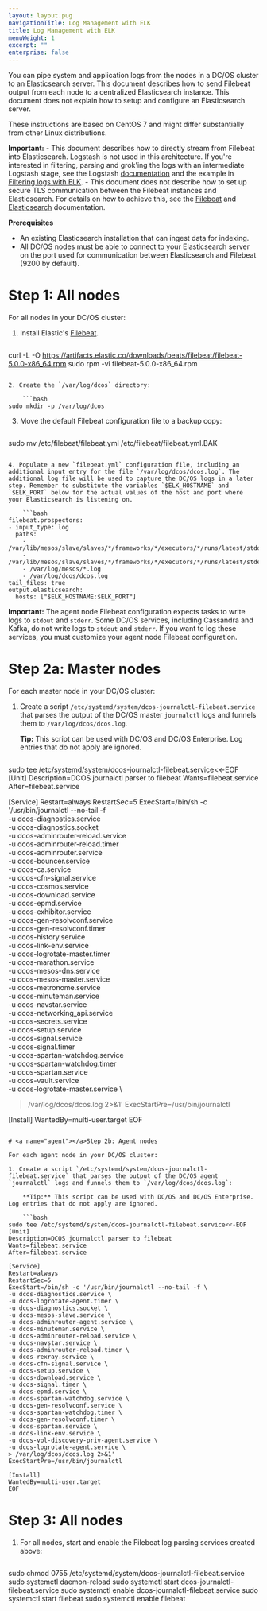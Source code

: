 ```yaml
---
layout: layout.pug
navigationTitle: Log Management with ELK
title: Log Management with ELK
menuWeight: 1
excerpt: ""
enterprise: false
---
```

<!-- This source repo for this topic is https://github.com/dcos/dcos-docs -->

You can pipe system and application logs from the nodes in a DC/OS cluster to an Elasticsearch server. This document describes how to send Filebeat output from each node to a centralized Elasticsearch instance. This document does not explain how to setup and configure an Elasticsearch server.

These instructions are based on CentOS 7 and might differ substantially from other Linux distributions.

**Important:** - This document describes how to directly stream from Filebeat into Elasticsearch. Logstash is not used in this architecture. If you're interested in filtering, parsing and grok'ing the logs with an intermediate Logstash stage, see the Logstash [documentation](https://www.elastic.co/guide/en/logstash/current/index.html) and the example in [Filtering logs with ELK](../filter-elk/). - This document does not describe how to set up secure TLS communication between the Filebeat instances and Elasticsearch. For details on how to achieve this, see the [Filebeat](https://www.elastic.co/guide/en/beats/filebeat/current/filebeat-getting-started.html) and [Elasticsearch](https://www.elastic.co/guide/en/elasticsearch/reference/current/index.html) documentation.

**Prerequisites**

* An existing Elasticsearch installation that can ingest data for indexing.
* All DC/OS nodes must be able to connect to your Elasticsearch server on the port used for communication between Elasticsearch and Filebeat (9200 by default).

# <a name="all"></a>Step 1: All nodes

For all nodes in your DC/OS cluster:

1. Install Elastic's [Filebeat](https://www.elastic.co/guide/en/beats/filebeat/current/filebeat-getting-started.html).
    
    ```bash
curl -L -O https://artifacts.elastic.co/downloads/beats/filebeat/filebeat-5.0.0-x86_64.rpm
sudo rpm -vi filebeat-5.0.0-x86_64.rpm
```

2. Create the `/var/log/dcos` directory:
    
    ```bash
sudo mkdir -p /var/log/dcos
```

3. Move the default Filebeat configuration file to a backup copy:
    
    ```bash
sudo mv /etc/filebeat/filebeat.yml /etc/filebeat/filebeat.yml.BAK
```

4. Populate a new `filebeat.yml` configuration file, including an additional input entry for the file `/var/log/dcos/dcos.log`. The additional log file will be used to capture the DC/OS logs in a later step. Remember to substitute the variables `$ELK_HOSTNAME` and `$ELK_PORT` below for the actual values of the host and port where your Elasticsearch is listening on.
    
    ```bash
filebeat.prospectors:
- input_type: log
  paths:
    - /var/lib/mesos/slave/slaves/*/frameworks/*/executors/*/runs/latest/stdout*
    - /var/lib/mesos/slave/slaves/*/frameworks/*/executors/*/runs/latest/stderr*
    - /var/log/mesos/*.log
    - /var/log/dcos/dcos.log
tail_files: true
output.elasticsearch:
  hosts: ["$ELK_HOSTNAME:$ELK_PORT"]
```

**Important:** The agent node Filebeat configuration expects tasks to write logs to `stdout` and `stderr`. Some DC/OS services, including Cassandra and Kafka, do not write logs to `stdout` and `stderr`. If you want to log these services, you must customize your agent node Filebeat configuration.

# <a name="master"></a>Step 2a: Master nodes

For each master node in your DC/OS cluster:

1. Create a script `/etc/systemd/system/dcos-journalctl-filebeat.service` that parses the output of the DC/OS master `journalctl` logs and funnels them to `/var/log/dcos/dcos.log`.
    
    **Tip:** This script can be used with DC/OS and DC/OS Enterprise. Log entries that do not apply are ignored.
    
    ```bash
sudo tee /etc/systemd/system/dcos-journalctl-filebeat.service<<-EOF
[Unit]
Description=DCOS journalctl parser to filebeat
Wants=filebeat.service
After=filebeat.service

[Service]
Restart=always
RestartSec=5
ExecStart=/bin/sh -c '/usr/bin/journalctl --no-tail -f \
-u dcos-diagnostics.service \
-u dcos-diagnostics.socket \
-u dcos-adminrouter-reload.service \
-u dcos-adminrouter-reload.timer \
-u dcos-adminrouter.service \
-u dcos-bouncer.service \
-u dcos-ca.service \
-u dcos-cfn-signal.service \
-u dcos-cosmos.service \
-u dcos-download.service \
-u dcos-epmd.service \
-u dcos-exhibitor.service \
-u dcos-gen-resolvconf.service \
-u dcos-gen-resolvconf.timer \
-u dcos-history.service \
-u dcos-link-env.service \
-u dcos-logrotate-master.timer \
-u dcos-marathon.service \
-u dcos-mesos-dns.service \
-u dcos-mesos-master.service \
-u dcos-metronome.service \
-u dcos-minuteman.service \
-u dcos-navstar.service \
-u dcos-networking_api.service \
-u dcos-secrets.service \
-u dcos-setup.service \
-u dcos-signal.service \
-u dcos-signal.timer \
-u dcos-spartan-watchdog.service \
-u dcos-spartan-watchdog.timer \
-u dcos-spartan.service \
-u dcos-vault.service \
-u dcos-logrotate-master.service \
> /var/log/dcos/dcos.log 2>&1'
ExecStartPre=/usr/bin/journalctl

[Install]
WantedBy=multi-user.target
EOF
```

# <a name="agent"></a>Step 2b: Agent nodes

For each agent node in your DC/OS cluster:

1. Create a script `/etc/systemd/system/dcos-journalctl-filebeat.service` that parses the output of the DC/OS agent `journalctl` logs and funnels them to `/var/log/dcos/dcos.log`:
    
    **Tip:** This script can be used with DC/OS and DC/OS Enterprise. Log entries that do not apply are ignored.
    
    ```bash
sudo tee /etc/systemd/system/dcos-journalctl-filebeat.service<<-EOF
[Unit]
Description=DCOS journalctl parser to filebeat
Wants=filebeat.service
After=filebeat.service

[Service]
Restart=always
RestartSec=5
ExecStart=/bin/sh -c '/usr/bin/journalctl --no-tail -f \
-u dcos-diagnostics.service \
-u dcos-logrotate-agent.timer \
-u dcos-diagnostics.socket \
-u dcos-mesos-slave.service \
-u dcos-adminrouter-agent.service \
-u dcos-minuteman.service \
-u dcos-adminrouter-reload.service \
-u dcos-navstar.service \
-u dcos-adminrouter-reload.timer \
-u dcos-rexray.service \
-u dcos-cfn-signal.service \
-u dcos-setup.service \
-u dcos-download.service \
-u dcos-signal.timer \
-u dcos-epmd.service \
-u dcos-spartan-watchdog.service \
-u dcos-gen-resolvconf.service \
-u dcos-spartan-watchdog.timer \
-u dcos-gen-resolvconf.timer \
-u dcos-spartan.service \
-u dcos-link-env.service \
-u dcos-vol-discovery-priv-agent.service \
-u dcos-logrotate-agent.service \
> /var/log/dcos/dcos.log 2>&1'
ExecStartPre=/usr/bin/journalctl

[Install]
WantedBy=multi-user.target
EOF
```

# <a name="all-3"></a>Step 3: All nodes

1. For all nodes, start and enable the Filebeat log parsing services created above:
    
    ```bash
sudo chmod 0755 /etc/systemd/system/dcos-journalctl-filebeat.service
sudo systemctl daemon-reload
sudo systemctl start dcos-journalctl-filebeat.service
sudo systemctl enable dcos-journalctl-filebeat.service
sudo systemctl start filebeat
sudo systemctl enable filebeat
```